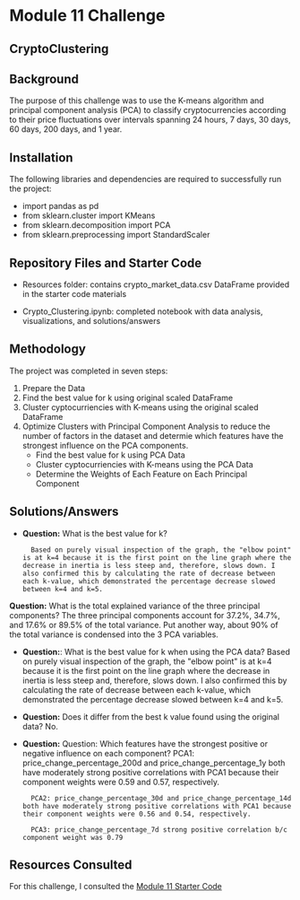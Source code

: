 # Module 11 Challenge
## CryptoClustering

## Background


The purpose of this challenge was to use the K-means algorithm and principal component analysis (PCA) to classify cryptocurrencies according to their price fluctuations over intervals spanning 24 hours, 7 days, 30 days, 60 days, 200 days, and 1 year.


## Installation


The following libraries and dependencies are required to successfully run the project:
- import pandas as pd
- from sklearn.cluster import KMeans
- from sklearn.decomposition import PCA
- from sklearn.preprocessing import StandardScaler


## Repository Files and Starter Code
- Resources folder: contains crypto_market_data.csv DataFrame provided in the starter code materials

- Crypto_Clustering.ipynb: completed notebook with data analysis, visualizations, and solutions/answers

## Methodology
The project was completed in seven steps:
1. Prepare the Data
2. Find the best value for k using original scaled DataFrame
3. Cluster cyptocurriencies with K-means using the original scaled DataFrame
4. Optimize Clusters with Principal Component Analysis to reduce the number of factors in the dataset and determie  which features have the strongest influence on the PCA components.
    - Find the best value for k using PCA Data
    - Cluster cyptocurriencies with K-means using the PCA Data
    - Determine the Weights of Each Feature on Each Principal Component

## Solutions/Answers

- **Question:** What is the best value for k?
  
        Based on purely visual inspection of the graph, the "elbow point" is at k=4 because it is the first point on the line graph where the decrease in inertia is less steep and, therefore, slows down. I also confirmed this by calculating the rate of decrease between each k-value, which demonstrated the percentage decrease slowed between k=4 and k=5.


**Question:** What is the total explained variance of the three principal components?
        The three principal components account for 37.2%, 34.7%, and 17.6% or 89.5% of the total variance. Put another way, about 90% of the total variance is condensed into the 3 PCA variables.

- **Question:**: What is the best value for k when using the PCA data?
        Based on purely visual inspection of the graph, the "elbow point" is at k=4 because it is the first point on the line graph where the decrease in inertia is less steep and, therefore, slows down. I also confirmed this by calculating the rate of decrease between each k-value, which demonstrated the percentage decrease slowed between k=4 and k=5.

- **Question:** Does it differ from the best k value found using the original data?
        No.
        

- **Question:** Question: Which features have the strongest positive or negative influence on each component?
        PCA1: price_change_percentage_200d and price_change_percentage_1y both have moderately strong positive correlations with PCA1 because their component weights were 0.59 and 0.57, respectively.

        PCA2: price_change_percentage_30d and price_change_percentage_14d both have moderately strong positive correlations with PCA1 because their component weights were 0.56 and 0.54, respectively.

        PCA3: price_change_percentage_7d strong positive correlation b/c component weight was 0.79


## Resources Consulted
For this challenge, I consulted the [Module 11 Starter Code](https://static.bc-edx.com/ai/ail-v-1-0/m11/lms/starter/M11_Starter_Code.zip)
 








